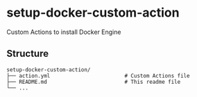 # setup-docker-custom-action
Custom Actions to install Docker Engine

## Structure

```
setup-docker-custom-action/           
├── action.yml                        # Custom Actions file
├── README.md                         # This readme file
└── ...
```
